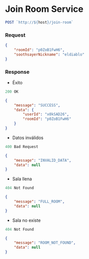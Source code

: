# Join Room Service

```js
POST `http://${host}/join-room`
```

### Request

```json
{
    "roomId": "p0ZoB1FwH6",
    "soothsayerNickname": "eldiablo"
}
```

### Response

* Éxito
```js
200 OK
```
```json
{
    "message": "SUCCESS",
    "data": {
        "userId": "x0kSAD26",
        "roomId": "p0ZoB1FwH6"
    }
}
```

* Datos inválidos
```js
400 Bad Request
```
```json
{
    "message": "INVALID_DATA",
    "data": null
}
```

* Sala llena
```js
404 Not Found
```
```json
{
    "message": "FULL_ROOM",
    "data": null
}
```

* Sala no existe
```js
404 Not Found
```
```json
{
    "message": "ROOM_NOT_FOUND",
    "data": null
}
```